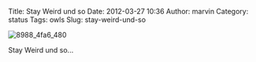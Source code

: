 Title: Stay Weird und so
Date: 2012-03-27 10:36
Author: marvin
Category: status
Tags: owls
Slug: stay-weird-und-so

![8988_4fa6_480]({filename}/images/8988_4fa6_480.jpeg)

Stay Weird und so...

